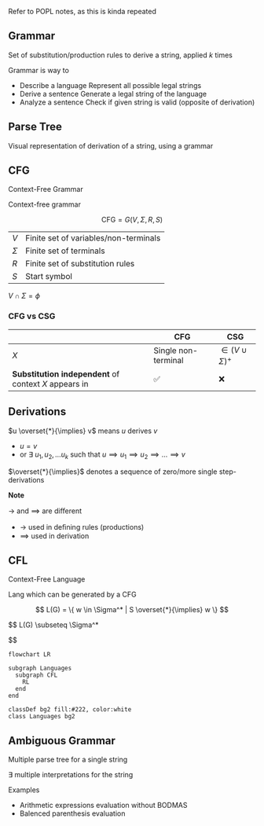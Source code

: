 Refer to POPL notes, as this is kinda repeated

## Grammar

Set of substitution/production rules to derive a string, applied $k$ times

Grammar is way to

- Describe a language
  Represent all possible legal strings
- Derive a sentence
  Generate a legal string of the language
- Analyze a sentence
  Check if given string is valid (opposite of derivation)

## Parse Tree

Visual representation of derivation of a string, using a grammar

## CFG

Context-Free Grammar

Context-free grammar

$$
\text{CFG} = G(V, \Sigma, R, S)
$$

|          |                                       |
| -------- | ------------------------------------- |
| $V$      | Finite set of variables/non-terminals |
| $\Sigma$ | Finite set of terminals               |
| $R$      | Finite set of substitution rules      |
| $S$      | Start symbol                          |

$V \cap \Sigma = \phi$

### CFG vs CSG

|                                                        | CFG                 | CSG                     |
| ------------------------------------------------------ | ------------------- | ----------------------- |
| $X$                                                    | Single non-terminal | $\in (V \cup \Sigma)^+$ |
| **Substitution independent** of context $X$ appears in | ✅                   | ❌                       |

## Derivations

$u \overset{*}{\implies} v$ means $u$ derives $v$

- $u = v$
- or
  $\exists \ u_1, u_2, \dots u_k$ such that $u \implies u_1 \implies u_2 \implies \dots \implies v$

$\overset{*}{\implies}$ denotes a sequence of zero/more single step-derivations

**Note**

$\to$ and $\implies$ are diﬀerent

- $\to$ used in deﬁning rules (productions)
- $\implies$ used in derivation

## CFL

Context-Free Language

Lang which can be generated by a CFG

$$
L(G) = \{ w \in \Sigma^* | S \overset{*}{\implies} w \}
$$

$$
L(G) \subseteq \Sigma^*

$$

```mermaid
flowchart LR

subgraph Languages
  subgraph CFL
    RL
  end
end

classDef bg2 fill:#222, color:white
class Languages bg2
```

## Ambiguous Grammar

Multiple parse tree for a single string

$\exists$ multiple interpretations for the string

Examples

-  Arithmetic expressions evaluation without BODMAS
- Balenced parenthesis evaluation